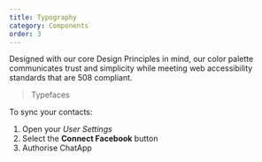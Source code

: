 ```yaml
---
title: Typography
category: Components
order: 3
---
```


Designed with our core Design Principles in mind, our color palette communicates trust and simplicity while meeting web accessibility standards that are 508 compliant. 

> Typefaces

To sync your contacts:

1. Open your *User Settings*
2. Select the **Connect Facebook** button
3. Authorise ChatApp

